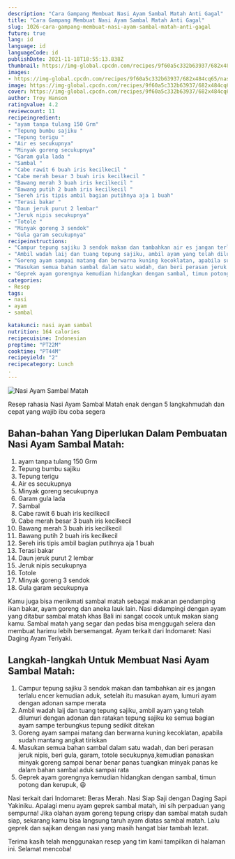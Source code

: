 ```yaml
---
description: "Cara Gampang Membuat Nasi Ayam Sambal Matah Anti Gagal"
title: "Cara Gampang Membuat Nasi Ayam Sambal Matah Anti Gagal"
slug: 1026-cara-gampang-membuat-nasi-ayam-sambal-matah-anti-gagal
future: true
lang: id
language: id
languageCode: id
publishDate: 2021-11-18T18:55:13.838Z 
thumbnail: https://img-global.cpcdn.com/recipes/9f60a5c332b63937/682x484cq65/nasi-ayam-sambal-matah-foto-resep-utama.png
images:
- https://img-global.cpcdn.com/recipes/9f60a5c332b63937/682x484cq65/nasi-ayam-sambal-matah-foto-resep-utama.png
image: https://img-global.cpcdn.com/recipes/9f60a5c332b63937/682x484cq65/nasi-ayam-sambal-matah-foto-resep-utama.png
cover: https://img-global.cpcdn.com/recipes/9f60a5c332b63937/682x484cq65/nasi-ayam-sambal-matah-foto-resep-utama.png
author: Troy Hanson
ratingvalue: 4.2
reviewcount: 11
recipeingredient:
- "ayam tanpa tulang 150 Grm"
- "Tepung bumbu sajiku "
- "Tepung terigu "
- "Air es secukupnya"
- "Minyak goreng secukupnya"
- "Garam gula lada "
- "Sambal "
- "Cabe rawit 6 buah iris kecilkecil "
- "Cabe merah besar 3 buah iris kecilkecil "
- "Bawang merah 3 buah iris kecilkecil "
- "Bawang putih 2 buah iris kecilkecil "
- "Sereh iris tipis ambil bagian putihnya aja 1 buah"
- "Terasi bakar "
- "Daun jeruk purut 2 lembar"
- "Jeruk nipis secukupnya"
- "Totole "
- "Minyak goreng 3 sendok"
- "Gula garam secukupnya"
recipeinstructions:
- "Campur tepung sajiku 3 sendok makan dan tambahkan air es jangan terlalu encer kemudian aduk, setelah itu masukan ayam, lumuri ayam dengan adonan sampe merata"
- "Ambil wadah laij dan tuang tepung sajiku, ambil ayam yang telah dilumuri dengan adonan dan ratakan tepung sajiku ke semua bagian ayam sampe terbungkus tepung sedikit ditekan"
- "Goreng ayam sampai matang dan berwarna kuning kecoklatan, apabila sudah mantang angkat tiriskan"
- "Masukan semua bahan sambal dalam satu wadah, dan beri perasan jeruk nipis, beri gula, garam, totole secukupnya,kemudian panaskan minyak goreng sampai benar benar panas tuangkan minyak panas ke dalam bahan sambal aduk sampai rata"
- "Geprek ayam gorengnya kemudian hidangkan dengan sambal, timun potong dan kerupuk, 😆"
categories:
- Resep
tags:
- nasi
- ayam
- sambal

katakunci: nasi ayam sambal 
nutrition: 164 calories
recipecuisine: Indonesian
preptime: "PT22M"
cooktime: "PT44M"
recipeyield: "2"
recipecategory: Lunch
. 
---
```



![Nasi Ayam Sambal Matah](https://img-global.cpcdn.com/recipes/9f60a5c332b63937/682x484cq65/nasi-ayam-sambal-matah-foto-resep-utama.png)

Resep rahasia Nasi Ayam Sambal Matah  enak dengan 5 langkahmudah dan cepat yang wajib ibu coba segera

<!--inarticleads1-->

## Bahan-bahan Yang Diperlukan Dalam Pembuatan Nasi Ayam Sambal Matah:

1. ayam tanpa tulang 150 Grm
1. Tepung bumbu sajiku 
1. Tepung terigu 
1. Air es secukupnya
1. Minyak goreng secukupnya
1. Garam gula lada 
1. Sambal 
1. Cabe rawit 6 buah iris kecilkecil 
1. Cabe merah besar 3 buah iris kecilkecil 
1. Bawang merah 3 buah iris kecilkecil 
1. Bawang putih 2 buah iris kecilkecil 
1. Sereh iris tipis ambil bagian putihnya aja 1 buah
1. Terasi bakar 
1. Daun jeruk purut 2 lembar
1. Jeruk nipis secukupnya
1. Totole 
1. Minyak goreng 3 sendok
1. Gula garam secukupnya

Kamu juga bisa menikmati sambal matah sebagai makanan pendamping ikan bakar, ayam goreng dan aneka lauk lain. Nasi didampingi dengan ayam yang ditabur sambal matah khas Bali ini sangat cocok untuk makan siang kamu. Sambal matah yang segar dan pedas bisa menggugah selera dan membuat harimu lebih bersemangat. Ayam terkait dari Indomaret: Nasi Daging Ayam Teriyaki. 

<!--inarticleads2-->

## Langkah-langkah Untuk Membuat Nasi Ayam Sambal Matah:

1. Campur tepung sajiku 3 sendok makan dan tambahkan air es jangan terlalu encer kemudian aduk, setelah itu masukan ayam, lumuri ayam dengan adonan sampe merata
1. Ambil wadah laij dan tuang tepung sajiku, ambil ayam yang telah dilumuri dengan adonan dan ratakan tepung sajiku ke semua bagian ayam sampe terbungkus tepung sedikit ditekan
1. Goreng ayam sampai matang dan berwarna kuning kecoklatan, apabila sudah mantang angkat tiriskan
1. Masukan semua bahan sambal dalam satu wadah, dan beri perasan jeruk nipis, beri gula, garam, totole secukupnya,kemudian panaskan minyak goreng sampai benar benar panas tuangkan minyak panas ke dalam bahan sambal aduk sampai rata
1. Geprek ayam gorengnya kemudian hidangkan dengan sambal, timun potong dan kerupuk, 😆


Nasi terkait dari Indomaret: Beras Merah. Nasi Siap Saji dengan Daging Sapi Yakiniku. Apalagi menu ayam geprek sambal matah, ini sih perpaduan yang sempurna! Jika olahan ayam goreng tepung crispy dan sambal matah sudah siap, sekarang kamu bisa langsung taruh ayam diatas sambal matah. Lalu geprek dan sajikan dengan nasi yang masih hangat biar tambah lezat. 

Terima kasih telah menggunakan resep yang tim kami tampilkan di halaman ini. Selamat mencoba!
